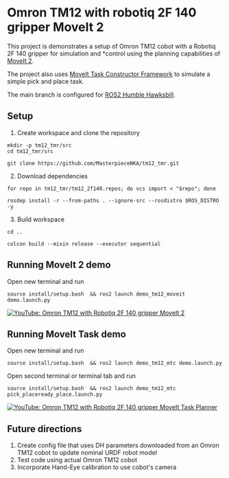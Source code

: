 # Omron TM12 with robotiq 2F 140 gripper MoveIt 2

This project is demonstrates a setup of Omron TM12 cobot with a Robotiq 2F 140 gripper for simulation and *control using the planning capabilities of [MoveIt 2](https://moveit.ros.org/). 

The project also uses [MoveIt Task Constructor Framework](https://github.com/moveit/moveit_task_constructor.git) to simulate a simple pick and place task.


The main branch is configured for [ROS2 Humble Hawksbill](https://docs.ros.org/en/humble/Installation.html).

## Setup
1. Create workspace and clone the repository

```
mkdir -p tm12_tmr/src
cd tm12_tmr/src 

git clone https://github.com/MasterpieceNKA/tm12_tmr.git
``` 

2. Download dependencies

```
for repo in tm12_tmr/tm12_2f140.repos; do vcs import < "$repo"; done

rosdep install -r --from-paths . --ignore-src --rosdistro $ROS_DISTRO -y
```

3. Build workspace

```
cd .. 

colcon build --mixin release --executor sequential
```
## Running MoveIt 2 demo
 
Open new terminal and run

```
source install/setup.bash  && ros2 launch demo_tm12_moveit demo.launch.py
```  

[![YouTube: Omron TM12 with Robotiq 2F 140 gripper MoveIt 2](https://img.youtube.com/vi/yElqukeEtx8/0.jpg)](https://www.youtube.com/watch?v=yElqukeEtx8 "YouTube: Omron TM12 with Robotiq 2F 140 gripper MoveIt 2")

## Running MoveIt Task demo
 
Open new terminal and run

```
source install/setup.bash  && ros2 launch demo_tm12_mtc demo.launch.py
```

Open second terminal or terminal tab and run
```
source install/setup.bash  && ros2 launch demo_tm12_mtc pick_placeready_place.launch.py
```

[![YouTube: Omron TM12 with Robotiq 2F 140 gripper MoveIt Task Planner](https://img.youtube.com/vi/pyy533-DBvI/0.jpg)](https://www.youtube.com/watch?v=pyy533-DBvI "YouTube: Omron TM12 with Robotiq 2F 140 gripper MoveIt Task Planner") 

## Future directions
1. Create config file that uses DH parameters downloaded from an Omron TM12 cobot to update nominal URDF robot model
2. Test code using actual Omron TM12 cobot
3. Incorporate Hand-Eye calibration to use cobot's camera
